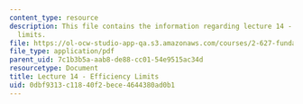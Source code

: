 ```yaml
---
content_type: resource
description: This file contains the information regarding lecture 14 - efficiency
  limits.
file: https://ol-ocw-studio-app-qa.s3.amazonaws.com/courses/2-627-fundamentals-of-photovoltaics-fall-2013/0dbf9313c11840f2bece4644380ad0b1_MIT2_627F13_lec14.pdf
file_type: application/pdf
parent_uid: 7c1b3b5a-aab8-de88-cc01-54e9515ac34d
resourcetype: Document
title: Lecture 14 - Efficiency Limits
uid: 0dbf9313-c118-40f2-bece-4644380ad0b1
---
```

